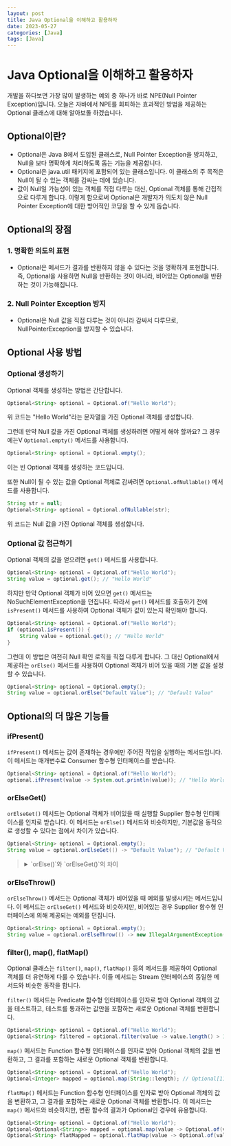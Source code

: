 ```yaml
---
layout: post
title: Java Optional을 이해하고 활용하자
date: 2023-05-27
categories: [Java]
tags: [Java]
---
```


# Java Optional을 이해하고 활용하자

개발을 하다보면 가장 많이 발생하는 예외 중 하나가 바로 NPE(Null Pointer Exception)입니다. 오늘은 자바에서 NPE를 회피하는 효과적인 방법을 제공하는 Optional 클래스에 대해 알아보돌 하겠습니다.

## Optional이란?

- Optional은 Java 8에서 도입된 클래스로, Null Pointer Exception을 방지하고, Null을 보다 명확하게 처리하도록 돕는 기능을 제공합니다.
- Optional은 java.util 패키지에 포함되어 있는 클래스입니다. 이 클래스의 주 목적은 Null이 될 수 있는 객체를 감싸는 데에 있습니다.
- 값이 Null일 가능성이 있는 객체를 직접 다루는 대신, Optional 객체를 통해 간접적으로 다루게 합니다. 이렇게 함으로써 Optional은 개발자가 의도치 않은 Null Pointer Exception에 대한 방어적인 코딩을 할 수 있게 돕습니다.

## Optional의 장점

### 1. 명확한 의도의 표현

- Optional은 메서드가 결과를 반환하지 않을 수 있다는 것을 명확하게 표현합니다. 즉, Optional을 사용하면 Null을 반환하는 것이 아니라, 비어있는 Optional을 반환하는 것이 가능해집니다.

### 2. Null Pointer Exception 방지

- Optional은 Null 값을 직접 다루는 것이 아니라 감싸서 다루므로, NullPointerException을 방지할 수 있습니다.

## Optional 사용 방법

### Optional 생성하기

Optional 객체를 생성하는 방법은 간단합니다.

```java
Optional<String> optional = Optional.of("Hello World");
```

위 코드는 "Hello World"라는 문자열을 가진 Optional 객체를 생성합니다.

그런데 만약 Null 값을 가진 Optional 객체를 생성하려면 어떻게 해야 할까요? 그 경우에는V `Optional.empty()` 메서드를 사용합니다.

```java
Optional<String> optional = Optional.empty();
```

이는 빈 Optional 객체를 생성하는 코드입니다.

또한 Null이 될 수 있는 값을 Optional 객체로 감싸려면 `Optional.ofNullable()` 메서드를 사용합니다.

```java
String str = null;
Optional<String> optional = Optional.ofNullable(str);
```

위 코드는 Null 값을 가진 Optional 객체를 생성합니다.

### Optional 값 접근하기

Optional 객체의 값을 얻으려면 `get()` 메서드를 사용합니다.

```java
Optional<String> optional = Optional.of("Hello World");
String value = optional.get(); // "Hello World"
```

하지만 만약 Optional 객체가 비어 있으면 `get()` 메서드는 NoSuchElementException을 던집니다. 따라서 `get()` 메서드를 호출하기 전에 `isPresent()` 메서드를 사용하여 Optional 객체가 값이 있는지 확인해야 합니다.

```java
Optional<String> optional = Optional.of("Hello World");
if (optional.isPresent()) {
    String value = optional.get(); // "Hello World"
}
```

그런데 이 방법은 여전히 Null 확인 로직을 직접 다루게 합니다. 그 대신 Optional에서 제공하는 `orElse()` 메서드를 사용하여 Optional 객체가 비어 있을 때의 기본 값을 설정할 수 있습니다.

```java
Optional<String> optional = Optional.empty();
String value = optional.orElse("Default Value"); // "Default Value"
```

## Optional의 더 많은 기능들

### ifPresent()

`ifPresent()` 메서드는 값이 존재하는 경우에만 주어진 작업을 실행하는 메서드입니다. 이 메서드는 매개변수로 Consumer 함수형 인터페이스를 받습니다.

```java
Optional<String> optional = Optional.of("Hello World");
optional.ifPresent(value -> System.out.println(value)); // "Hello World"
```

### orElseGet()

`orElseGet()` 메서드는 Optional 객체가 비어있을 때 실행할 Supplier 함수형 인터페이스를 인자로 받습니다. 이 메서드는 `orElse()` 메서드와 비슷하지만, 기본값을 동적으로 생성할 수 있다는 점에서 차이가 있습니다.

```java
Optional<String> optional = Optional.empty();
String value = optional.orElseGet(() -> "Default Value"); // "Default Value"
```

> <details>
> <summary>`orElse()`와 `orElseGet()`의 차이</summary>
> <div markdown="1">
> 
> `orElse()`와 `orElseGet()`은 모두 Java의 Optional 클래스에 포함된 메서드로, Optional 객체가 비어있는 경우에 대한 대체 값을 제공합니다. 하지만 두 메서드는 사용 방식에 약간의 차이가 있습니다.
>
> ---
> 
> **orElse()**
> 
> `orElse()` 메서드는 인수로 받은 값을 반환합니다. 이 인수는 Optional 객체가 비어있는지 여부와 상관없이 항상 계산됩니다. 따라서 이 인수는 CPU 또는 메모리 자원을 많이 사용하는 "무거운" 연산이 아닐 때 사용하는 것이 좋습니다.
> 
> ```java
> Optional<String> optional = Optional.empty();
> String value = optional.orElse(expensiveOperation());
> ```
> 
> 위의 코드에서 `expensiveOperation()`은 Optional 객체가 비어있는지 여부에 관계없이 항상 실행됩니다.
>
> ---
> 
> **orElseGet()**
> 
> 반면에, `orElseGet()` 메서드는 인수로 받은 Supplier를 호출하여 그 결과를 반환합니다. 이 Supplier는 Optional 객체가 비어 있을 때만 실행되므로, CPU 또는 메모리 자원을 많이 사용하는 "무거운" 연산을 실행할 때 사용하는 것이 좋습니다.
> 
> ```java
> Optional<String> optional = Optional.empty();
> String value = optional.orElseGet(() -> expensiveOperation());
> ```
> 
> 위의 코드에서 `expensiveOperation()`은 Optional 객체가 비어 있을 때만 실행됩니다.
> 
> 따라서 `orElse()`와 `orElseGet()`의 주된 차이점은 비어있는 Optional 객체에 대한 대체 값을 언제 계산하느냐에 있습니다. `orElse()`는 항상 계산하고, `orElseGet()`은 필요할 때만 계산합니다.
> </div>
> </details>

### orElseThrow()

`orElseThrow()` 메서드는 Optional 객체가 비어있을 때 예외를 발생시키는 메서드입니다. 이 메서드는 `orElseGet()` 메서드와 비슷하지만, 비어있는 경우 Supplier 함수형 인터페이스에 의해 제공되는 예외를 던집니다.

```java
Optional<String> optional = Optional.empty();
String value = optional.orElseThrow(() -> new IllegalArgumentException("Optional is empty"));
```

### filter(), map(), flatMap()

Optional 클래스는 `filter()`, `map()`, `flatMap()` 등의 메서드를 제공하여 Optional 객체를 더 유연하게 다룰 수 있습니다. 이들 메서드는 Stream 인터페이스의 동일한 메서드와 비슷한 동작을 합니다.

`filter()` 메서드는 Predicate 함수형 인터페이스를 인자로 받아 Optional 객체의 값을 테스트하고, 테스트를 통과하는 값만을 포함하는 새로운 Optional 객체를 반환합니다.

```java
Optional<String> optional = Optional.of("Hello World");
Optional<String> filtered = optional.filter(value -> value.length() > 10); // Optional["Hello World"]
```

`map()` 메서드는 Function 함수형 인터페이스를 인자로 받아 Optional 객체의 값을 변환하고, 그 결과를 포함하는 새로운 Optional 객체를 반환합니다.

```java
Optional<String> optional = Optional.of("Hello World");
Optional<Integer> mapped = optional.map(String::length); // Optional[11]
```

`flatMap()` 메서드는 Function 함수형 인터페이스를 인자로 받아 Optional 객체의 값을 변환하고, 그 결과를 포함하는 새로운 Optional 객체를 반환합니다. 이 메서드는 `map()` 메서드와 비슷하지만, 변환 함수의 결과가 Optional인 경우에 유용합니다.

```java
Optional<String> optional = Optional.of("Hello World");
Optional<Optional<String>> mapped = optional.map(value -> Optional.of(value.toLowerCase())); // Optional[Optional["hello world"]]
Optional<String> flatMapped = optional.flatMap(value -> Optional.of(value.toLowerCase())); // Optional["hello world"]
```
